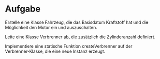 # Aufgabe

Erstelle eine Klasse Fahrzeug, die das Basisdatum Kraftstoff hat und die Möglichkeit den Motor ein und auszuschalten.

Leite eine Klasse Verbrenner ab, die zusätzlich die Zylinderanzahl definiert.

Implementiere eine statische Funktion createVerbrenner auf der Verbrenner-Klasse, die eine neue Instanz erzeugt.